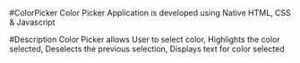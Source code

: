 #ColorPicker
Color Picker Application is developed using Native HTML, CSS & Javascript

#Description
Color Picker allows 
User to select color,
Highlights the color selected,
Deselects the previous selection,
Displays text for color selected
